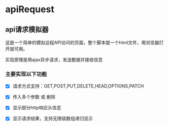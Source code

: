 # apiRequest
## api请求模拟器
这是一个简单的模拟远程API访问的页面，整个脚本就一个html文件，用浏览器打开就可用。

实现原理是用ajax异步请求，发送数据并接收信息
### 主要实现以下功能
- [x] 请求方式支持：GET,POST,PUT,DELETE,HEAD,OPTIONS,PATCH
- [x] 传入多个参数 或 删除
- [x] 显示部分http响应头信息
- [x] 显示请求结果，支持无限级数组递归显示



